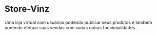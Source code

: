 # Store-Vinz
Uma loja virtual com usuarios podendo publicar seus produtos e tambem podendo efetuar suas vendas com varias outras funcionalidades .

